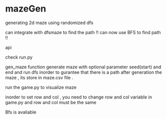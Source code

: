 # mazeGen

generating 2d maze using randomized dfs

can integrate with dfsmaze to find the path !!
can now use BFS to find path !!


api

check run.py

gen_maze function generate maze with optional parameter seed(start) and end  and run dfs inorder to gurantee that there is a path
after generation the maze , its store in maze.csv file .

run the game.py to visualize maze 

inorder to set row and col , you need to change row and col variable in game.py and row and col must be the same

Bfs is avaliable

